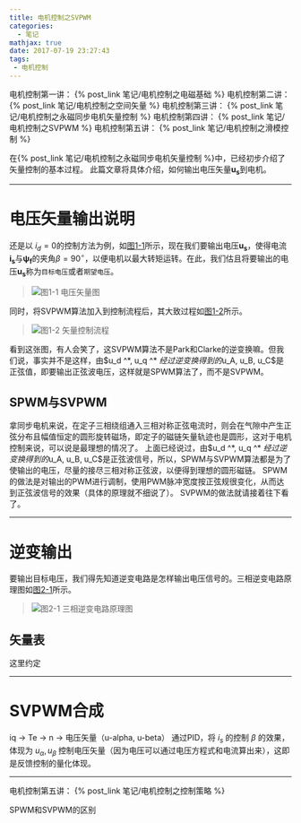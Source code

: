 ```yaml
---
title: 电机控制之SVPWM
categories:
  - 笔记
mathjax: true
date: 2017-07-19 23:27:43
tags:
 - 电机控制
---
```



电机控制第一讲： {% post_link 笔记/电机控制之电磁基础 %}
电机控制第二讲： {% post_link 笔记/电机控制之空间矢量 %}
电机控制第三讲： {% post_link 笔记/电机控制之永磁同步电机矢量控制 %}
电机控制第四讲： {% post_link 笔记/电机控制之SVPWM %}
电机控制第五讲： {% post_link 笔记/电机控制之滑模控制 %}




在{% post_link 笔记/电机控制之永磁同步电机矢量控制 %}中，已经初步介绍了矢量控制的基本过程。
此篇文章将具体介绍，如何输出电压矢量$\boldsymbol{u_s}$到电机。

<!-- more -->


---
# 电压矢量输出说明

还是以 $i_d = 0$的控制方法为例，如[图1-1](#图1-1)所示，现在我们要输出电压$\boldsymbol{u_s}$，使得电流$\boldsymbol{i_s}$与$\boldsymbol{\psi_f}$的夹角$\beta=90^\circ$，以便电机以最大转矩运转。在此，我们估且将要输出的电压$\boldsymbol{u_s}$称为`目标电压`或者`期望电压`。

<span id = "图1-1"></span>
> ![图1-1 电压矢量图](1-01.png)


同时，将SVPWM算法加入到控制流程后，其大致过程如[图1-2](#图1-2)所示。

<span id = "图1-2"></span>
> ![图1-2 矢量控制流程](1-02.png)

看到这张图，有人会笑了，这SVPWM算法不是Park和Clarke的逆变换嘛。但我们说，事实并不是这样，由$u_d ^\*, u_q ^\* $经过逆变换得到的$u_A, u_B, u_C$是正弦值，即要输出正弦波电压，这样就是SPWM算法了，而不是SVPWM。

## SPWM与SVPWM
拿同步电机来说，在定子三相绕组通入三相对称正弦电流时，则会在气隙中产生正弦分布且幅值恒定的圆形旋转磁场，即定子的磁链矢量轨迹也是圆形，这对于电机控制来说，可以说是最理想的情况了。
上面已经说过，由$u_d ^\*, u_q ^\* $经过逆变换得到的$u_A, u_B, u_C$是正弦波信号，所以，SPWM与SVPWM算法都是为了使输出的电压，尽量的接尽三相对称正弦波，以便得到理想的圆形磁链。
SPWM的做法是对输出的PWM进行调制，使用PWM脉冲宽度按正弦规很变化，从而达到正弦波信号的效果（具体的原理就不细说了）。
SVPWM的做法就请接着往下看了。


---
# 逆变输出
要输出目标电压，我们得先知道逆变电路是怎样输出电压信号的。三相逆变电路原理图如[图2-1](#图2-1)所示。

<span id = "图2-1"></span>
> ![图2-1 三相逆变电路原理图](2-01.png)


## 矢量表


这里约定


---
# SVPWM合成






iq -> Te -> n -> 电压矢量（u-alpha, u-beta）
通过PID，将 $i_s$ 的控制 $\beta$ 的效果， 体现为 $u_\alpha, u_\beta$ 控制电压矢量（因为电压可以通过电压方程式和电流算出来），这即是反馈控制的量化体现。

---
电机控制第五讲： {% post_link 笔记/电机控制之控制策略 %}

SPWM和SVPWM的区别



